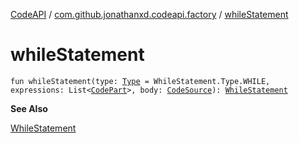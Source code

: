 [CodeAPI](../index.md) / [com.github.jonathanxd.codeapi.factory](index.md) / [whileStatement](.)

# whileStatement

`fun whileStatement(type: `[`Type`](../com.github.jonathanxd.codeapi.base/-while-statement/-type/index.md)` = WhileStatement.Type.WHILE, expressions: List<`[`CodePart`](../com.github.jonathanxd.codeapi/-code-part/index.md)`>, body: `[`CodeSource`](../com.github.jonathanxd.codeapi/-code-source/index.md)`): `[`WhileStatement`](../com.github.jonathanxd.codeapi.base/-while-statement/index.md)

**See Also**

[WhileStatement](../com.github.jonathanxd.codeapi.base/-while-statement/index.md)

